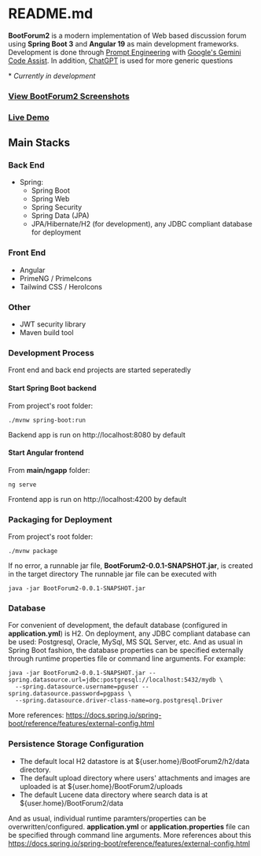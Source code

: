 # README.md

**BootForum2** is a modern implementation of Web based discussion forum using **Spring Boot 3** and **Angular 19** as main development frameworks.
Development is done through [Prompt Engineering](https://en.wikipedia.org/wiki/Prompt_engineering) with [Google's Gemini
Code Assist](https://codeassist.google/). In addition, [ChatGPT](https://chatgpt.com/) is used for more generic questions

\* *Currently in development*

###  [**View BootForum2 Screenshots**](Screenshots.md "Screenshots")
###  [**Live Demo**](http://http://ec2-18-232-107-131.compute-1.amazonaws.com/ "BootForum2 Demo")

## Main Stacks

### Back End
* Spring: 
  * Spring Boot
  * Spring Web
  * Spring Security
  * Spring Data (JPA)
  * JPA/Hibernate/H2 (for development), any JDBC compliant database for deployment

### Front End
* Angular
* PrimeNG / PrimeIcons
* Tailwind CSS / HeroIcons

### Other
* JWT security library
* Maven build tool

### Development Process
Front end and back end projects are started seperatedly

#### Start Spring Boot backend
From project's root folder:

    ./mvnw spring-boot:run

Backend app is run on http://localhost:8080 by default

#### Start Angular frontend
From **main/ngapp** folder:

    ng serve

Frontend app is run on http://localhost:4200 by default

### Packaging for Deployment
From project's root folder:

    ./mvnw package

If no error, a runnable jar file, **BootForum2-0.0.1-SNAPSHOT.jar**, is created in the target directory
The runnable jar file can be executed with

    java -jar BootForum2-0.0.1-SNAPSHOT.jar

### Database
For convenient of development, the default database (configured in **application.yml**) is H2.
On deployment, any JDBC compliant database can be used: Postgresql, Oracle, MySql, MS SQL Server, etc. 
And as usual in Spring Boot fashion, the database properties can be specified externally through runtime 
properties file or command line arguments. For example:

    java -jar BootForum2-0.0.1-SNAPSHOT.jar --spring.datasource.url=jdbc:postgresql://localhost:5432/mydb \
      --spring.datasource.username=pguser --spring.datasource.password=pgpass \
      --spring.datasource.driver-class-name=org.postgresql.Driver

More references: https://docs.spring.io/spring-boot/reference/features/external-config.html

### Persistence Storage Configuration
* The default local H2 datastore is at ${user.home}/BootForum2/h2/data directory. 
* The default upload directory where users' attachments and images are uploaded is at ${user.home}/BootForum2/uploads
* The default Lucene data directory where search data is at ${user.home}/BootForum2/data

And as usual, individual runtime paramters/properties can be overwritten/configured.
**application.yml** or **application.properties** file can be specified through command line arguments. 
More references about this https://docs.spring.io/spring-boot/reference/features/external-config.html
